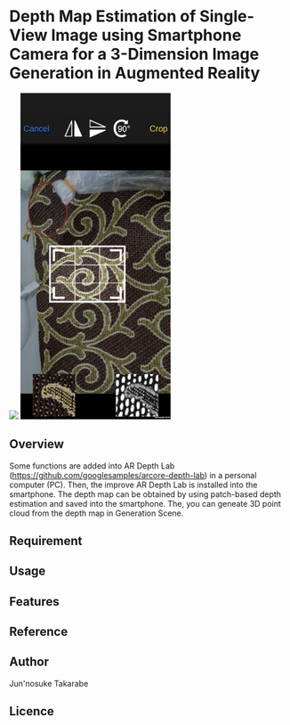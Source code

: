 # Depth Map Estimation of Single-View Image using Smartphone Camera for a 3-Dimension Image Generation in Augmented Reality
<img src="images/screenA.png" width="270px"> <img src="images/screenB2.png" width="270px">

## Overview
Some functions are added into AR Depth Lab (https://github.com/googlesamples/arcore-depth-lab) in a personal computer (PC). Then, the improve AR Depth Lab is installed into the smartphone. The depth map can be obtained
by using patch-based depth estimation and saved into the smartphone. The, you can geneate 3D point cloud from the depth map in Generation Scene.
## Requirement

## Usage

## Features

## Reference

## Author
Jun'nosuke Takarabe

## Licence

